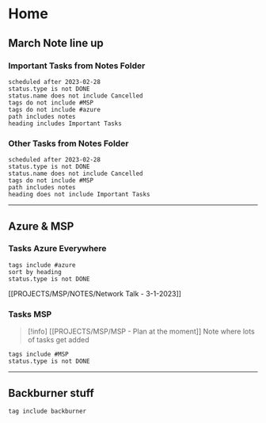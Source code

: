 # Home

## March Note line up

### Important Tasks from Notes Folder

```tasks
scheduled after 2023-02-28
status.type is not DONE
status.name does not include Cancelled
tags do not include #MSP
tags do not include #azure 
path includes notes
heading includes Important Tasks
```
### Other Tasks from Notes Folder

```tasks
scheduled after 2023-02-28
status.type is not DONE
status.name does not include Cancelled
tags do not include #MSP 
path includes notes
heading does not include Important Tasks
```


___

## Azure & MSP
### Tasks Azure Everywhere

```tasks
tags include #azure
sort by heading
status.type is not DONE
```
[[PROJECTS/MSP/NOTES/Network Talk - 3-1-2023]]

### Tasks MSP
> [!info]
> [[PROJECTS/MSP/MSP - Plan at the moment]] Note where lots of tasks get added
```tasks
tags include #MSP 
status.type is not DONE
```


---
## Backburner stuff
```tasks
tag include backburner
```